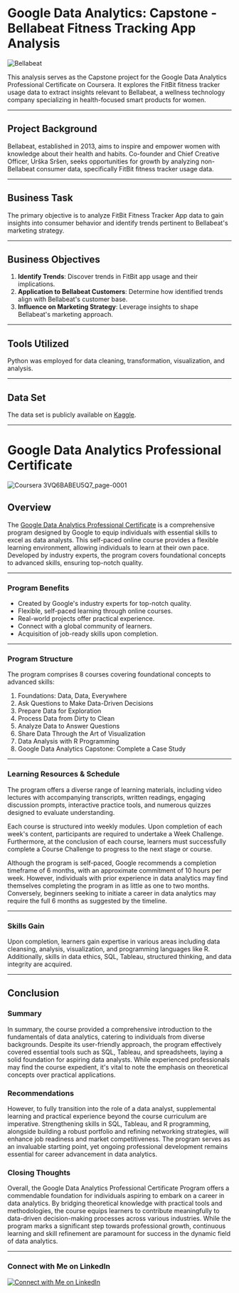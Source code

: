 # Google Data Analytics: Capstone - Bellabeat Fitness Tracking App Analysis

![Bellabeat](https://user-images.githubusercontent.com/81607668/127726632-fe6da755-6267-4227-8740-77d3275f446e.png)

This analysis serves as the Capstone project for the Google Data Analytics Professional Certificate on Coursera. It explores the FitBit fitness tracker usage data to extract insights relevant to Bellabeat, a wellness technology company specializing in health-focused smart products for women.

---

## Project Background

Bellabeat, established in 2013, aims to inspire and empower women with knowledge about their health and habits. Co-founder and Chief Creative Officer, Urška Sršen, seeks opportunities for growth by analyzing non-Bellabeat consumer data, specifically FitBit fitness tracker usage data.

---

## Business Task

The primary objective is to analyze FitBit Fitness Tracker App data to gain insights into consumer behavior and identify trends pertinent to Bellabeat's marketing strategy.

---

## Business Objectives

1. **Identify Trends**: Discover trends in FitBit app usage and their implications.
2. **Application to Bellabeat Customers**: Determine how identified trends align with Bellabeat's customer base.
3. **Influence on Marketing Strategy**: Leverage insights to shape Bellabeat's marketing approach.

---

## Tools Utilized

Python was employed for data cleaning, transformation, visualization, and analysis.

---

## Data Set

The data set is publicly available on [Kaggle](https://www.kaggle.com/arashnic/fitbit).

---

# Google Data Analytics Professional Certificate 

![Coursera 3VQ6BABEU5Q7_page-0001](https://github.com/virajbhutada/Google-Data-Analytics-Capstone/assets/143819712/49040066-3979-4487-8df0-455ad78ac6d1)

## Overview

The [Google Data Analytics Professional Certificate](https://www.coursera.org/professional-certificates/google-data-analytics)  is a comprehensive program designed by Google to equip individuals with essential skills to excel as data analysts. This self-paced online course provides a flexible learning environment, allowing individuals to learn at their own pace. Developed by industry experts, the program covers foundational concepts to advanced skills, ensuring top-notch quality.

---

### Program Benefits

- Created by Google's industry experts for top-notch quality.
- Flexible, self-paced learning through online courses.
- Real-world projects offer practical experience.
- Connect with a global community of learners.
- Acquisition of job-ready skills upon completion.

---


### Program Structure

The program comprises 8 courses covering foundational concepts to advanced skills:

1. Foundations: Data, Data, Everywhere
2. Ask Questions to Make Data-Driven Decisions
3. Prepare Data for Exploration
4. Process Data from Dirty to Clean
5. Analyze Data to Answer Questions
6. Share Data Through the Art of Visualization
7. Data Analysis with R Programming
8. Google Data Analytics Capstone: Complete a Case Study

---

### Learning Resources & Schedule

The program offers a diverse range of learning materials, including video lectures with accompanying transcripts, written readings, engaging discussion prompts, interactive practice tools, and numerous quizzes designed to evaluate understanding.

Each course is structured into weekly modules. Upon completion of each week's content, participants are required to undertake a Week Challenge. Furthermore, at the conclusion of each course, learners must successfully complete a Course Challenge to progress to the next stage or course.

Although the program is self-paced, Google recommends a completion timeframe of 6 months, with an approximate commitment of 10 hours per week. However, individuals with prior experience in data analytics may find themselves completing the program in as little as one to two months. Conversely, beginners seeking to initiate a career in data analytics may require the full 6 months as suggested by the timeline.

---

### Skills Gain

Upon completion, learners gain expertise in various areas including data cleansing, analysis, visualization, and programming languages like R. Additionally, skills in data ethics, SQL, Tableau, structured thinking, and data integrity are acquired.

---

## Conclusion

### Summary

In summary, the course provided a comprehensive introduction to the fundamentals of data analytics, catering to individuals from diverse backgrounds. Despite its user-friendly approach, the program effectively covered essential tools such as SQL, Tableau, and spreadsheets, laying a solid foundation for aspiring data analysts. While experienced professionals may find the course expedient, it's vital to note the emphasis on theoretical concepts over practical applications.

### Recommendations

However, to fully transition into the role of a data analyst, supplemental learning and practical experience beyond the course curriculum are imperative. Strengthening skills in SQL, Tableau, and R programming, alongside building a robust portfolio and refining networking strategies, will enhance job readiness and market competitiveness. The program serves as an invaluable starting point, yet ongoing professional development remains essential for career advancement in data analytics.

### Closing Thoughts

Overall, the Google Data Analytics Professional Certificate Program offers a commendable foundation for individuals aspiring to embark on a career in data analytics. By bridging theoretical knowledge with practical tools and methodologies, the course equips learners to contribute meaningfully to data-driven decision-making processes across various industries. While the program marks a significant step towards professional growth, continuous learning and skill refinement are paramount for success in the dynamic field of data analytics.

---

### Connect with Me on LinkedIn

[![Connect with Me on LinkedIn](https://img.shields.io/badge/LinkedIn-Connect-blue?style=for-the-badge&logo=linkedin)](https://www.linkedin.com/in/virajnbhutada24/)

